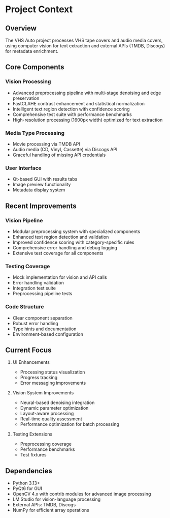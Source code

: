 # Project Context

## Overview
The VHS Auto project processes VHS tape covers and audio media covers, using computer vision for text extraction and external APIs (TMDB, Discogs) for metadata enrichment.

## Core Components

### Vision Processing
- Advanced preprocessing pipeline with multi-stage denoising and edge preservation
- FastCLAHE contrast enhancement and statistical normalization
- Intelligent text region detection with confidence scoring
- Comprehensive test suite with performance benchmarks
- High-resolution processing (1600px width) optimized for text extraction

### Media Type Processing
- Movie processing via TMDB API
- Audio media (CD, Vinyl, Cassette) via Discogs API
- Graceful handling of missing API credentials

### User Interface
- Qt-based GUI with results tabs
- Image preview functionality
- Metadata display system

## Recent Improvements

### Vision Pipeline
- Modular preprocessing system with specialized components
- Enhanced text region detection and validation
- Improved confidence scoring with category-specific rules
- Comprehensive error handling and debug logging
- Extensive test coverage for all components

### Testing Coverage
- Mock implementation for vision and API calls
- Error handling validation
- Integration test suite
- Preprocessing pipeline tests

### Code Structure
- Clear component separation
- Robust error handling
- Type hints and documentation
- Environment-based configuration

## Current Focus
1. UI Enhancements
   - Processing status visualization
   - Progress tracking
   - Error messaging improvements

2. Vision System Improvements
   - Neural-based denoising integration
   - Dynamic parameter optimization
   - Layout-aware processing
   - Real-time quality assessment
   - Performance optimization for batch processing

3. Testing Extensions
   - Preprocessing coverage
   - Performance benchmarks
   - Test fixtures

## Dependencies
- Python 3.13+
- PyQt6 for GUI
- OpenCV 4.x with contrib modules for advanced image processing
- LM Studio for vision-language processing
- External APIs: TMDB, Discogs
- NumPy for efficient array operations
